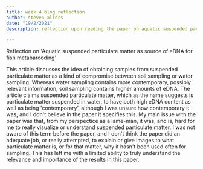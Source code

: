 ```yaml
---
title: week 4 blog reflection
author: steven allers
date: "19/2/2021"
description: reflection upon reading the paper on aquatic suspended particulate matter as source of eDNA for fish metabarcoding

---
```


Reflection on 'Aquatic suspended particulate matter as source of eDNA for fish metabarcoding'

This article discusses the idea of obtaining samples from suspended particulate matter as a kind of compromise between soil sampling or water sampling. Whereas water sampling contains more contemporary, possibly relevant information, soil sampling contains higher amounts of eDNA. The article claims suspended particulate matter, which as the name suggests is particulate matter suspended in water, to have both high eDNA content as well as being 'contemporary', although I was unsure how contemporary it was, and I don't believe in the paper it specifies this. My main issue with the paper was that, from my perspectice as a lame-man, it was, and is, hard for me to really visualize or understand suspended particulate matter. I was not aware of this term before the paper, and I don't think the paper did an adequate job, or really attempted, to explain or give images to what particulate matter is, or for that matter, why it hasn't been used often for sampling. This has left me with a limited ability to truly understand the relevance and importance of the results in this paper.